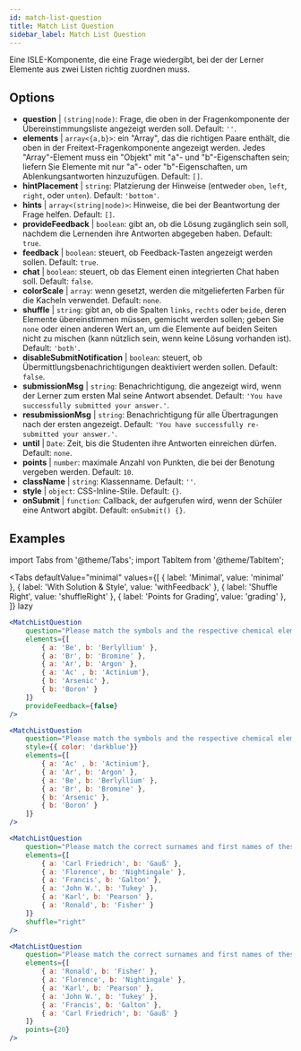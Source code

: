 ```yaml
---
id: match-list-question 
title: Match List Question
sidebar_label: Match List Question
---
```


Eine ISLE-Komponente, die eine Frage wiedergibt, bei der der Lerner Elemente aus zwei Listen richtig zuordnen muss.

## Options

* __question__ | `(string|node)`: Frage, die oben in der Fragenkomponente der Übereinstimmungsliste angezeigt werden soll. Default: `''`.
* __elements__ | `array<{a,b}>`: ein "Array", das die richtigen Paare enthält, die oben in der Freitext-Fragenkomponente angezeigt werden. Jedes "Array"-Element muss ein "Objekt" mit "a"- und "b"-Eigenschaften sein; liefern Sie Elemente mit nur "a"- oder "b"-Eigenschaften, um Ablenkungsantworten hinzuzufügen. Default: `[]`.
* __hintPlacement__ | `string`: Platzierung der Hinweise (entweder `oben`, `left`, `right`, oder `unten`). Default: `'bottom'`.
* __hints__ | `array<(string|node)>`: Hinweise, die bei der Beantwortung der Frage helfen. Default: `[]`.
* __provideFeedback__ | `boolean`: gibt an, ob die Lösung zugänglich sein soll, nachdem die Lernenden ihre Antworten abgegeben haben. Default: `true`.
* __feedback__ | `boolean`: steuert, ob Feedback-Tasten angezeigt werden sollen. Default: `true`.
* __chat__ | `boolean`: steuert, ob das Element einen integrierten Chat haben soll. Default: `false`.
* __colorScale__ | `array`: wenn gesetzt, werden die mitgelieferten Farben für die Kacheln verwendet. Default: `none`.
* __shuffle__ | `string`: gibt an, ob die Spalten `links`, `rechts` oder `beide`, deren Elemente übereinstimmen müssen, gemischt werden sollen; geben Sie `none` oder einen anderen Wert an, um die Elemente auf beiden Seiten nicht zu mischen (kann nützlich sein, wenn keine Lösung vorhanden ist). Default: `'both'`.
* __disableSubmitNotification__ | `boolean`: steuert, ob Übermittlungsbenachrichtigungen deaktiviert werden sollen. Default: `false`.
* __submissionMsg__ | `string`: Benachrichtigung, die angezeigt wird, wenn der Lerner zum ersten Mal seine Antwort absendet. Default: `'You have successfully submitted your answer.'`.
* __resubmissionMsg__ | `string`: Benachrichtigung für alle Übertragungen nach der ersten angezeigt. Default: `'You have successfully re-submitted your answer.'`.
* __until__ | `Date`: Zeit, bis die Studenten ihre Antworten einreichen dürfen. Default: `none`.
* __points__ | `number`: maximale Anzahl von Punkten, die bei der Benotung vergeben werden. Default: `10`.
* __className__ | `string`: Klassenname. Default: `''`.
* __style__ | `object`: CSS-Inline-Stile. Default: `{}`.
* __onSubmit__ | `function`: Callback, der aufgerufen wird, wenn der Schüler eine Antwort abgibt. Default: `onSubmit() {}`.


## Examples

import Tabs from '@theme/Tabs';
import TabItem from '@theme/TabItem';

<Tabs
    defaultValue="minimal"
    values={[
        { label: 'Minimal', value: 'minimal' },
        { label: 'With Solution & Style', value: 'withFeedback' },
        { label: 'Shuffle Right', value: 'shuffleRight' },
        { label: 'Points for Grading', value: 'grading' },
    ]}
    lazy
>

<TabItem value="minimal">

```jsx live
<MatchListQuestion
    question="Please match the symbols and the respective chemical element."
    elements={[
        { a: 'Be', b: 'Berlyllium' },
        { a: 'Br', b: 'Bromine' },
        { a: 'Ar', b: 'Argon' },
        { a: 'Ac' , b: 'Actinium'},
        { b: 'Arsenic' },
        { b: 'Boron' }
    ]}
    provideFeedback={false}
/>
```
</TabItem>


<TabItem value="withFeedback">

```jsx live
<MatchListQuestion
    question="Please match the symbols and the respective chemical element."
    style={{ color: 'darkblue'}}
    elements={[
        { a: 'Ac' , b: 'Actinium'},
        { a: 'Ar', b: 'Argon' },
        { a: 'Be', b: 'Berlyllium' },
        { a: 'Br', b: 'Bromine' },
        { b: 'Arsenic' },
        { b: 'Boron' }
    ]}
/>
```
</TabItem>

<TabItem value="shuffleRight">

```jsx live
<MatchListQuestion
    question="Please match the correct surnames and first names of these statisticians."
    elements={[
        { a: 'Carl Friedrich', b: 'Gauß' },
        { a: 'Florence', b: 'Nightingale' },
        { a: 'Francis', b: 'Galton' },
        { a: 'John W.', b: 'Tukey' },
        { a: 'Karl', b: 'Pearson' },
        { a: 'Ronald', b: 'Fisher' }
    ]}
    shuffle="right"
/>
```
</TabItem>

<TabItem value="grading">

```jsx live
<MatchListQuestion
    question="Please match the correct surnames and first names of these statisticians."
    elements={[
        { a: 'Ronald', b: 'Fisher' },
        { a: 'Florence', b: 'Nightingale' },
        { a: 'Karl', b: 'Pearson' },
        { a: 'John W.', b: 'Tukey' },
        { a: 'Francis', b: 'Galton' },
        { a: 'Carl Friedrich', b: 'Gauß' }
    ]}
    points={20}
/>
```
</TabItem>

</Tabs>

